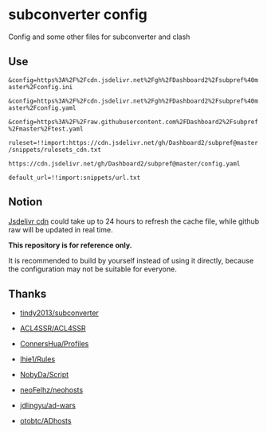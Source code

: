 # subconverter config

Config and some other files for subconverter and clash

## Use

`&config=https%3A%2F%2Fcdn.jsdelivr.net%2Fgh%2FDashboard2%2Fsubpref%40master%2Fconfig.ini`

`&config=https%3A%2F%2Fcdn.jsdelivr.net%2Fgh%2FDashboard2%2Fsubpref%40master%2Fconfig.yaml`

`&config=https%3A%2F%2Fraw.githubusercontent.com%2FDashboard2%2Fsubpref%2Fmaster%2Ftest.yaml`

`ruleset=!!import:https://cdn.jsdelivr.net/gh/Dashboard2/subpref@master/snippets/rulesets_cdn.txt`

`https://cdn.jsdelivr.net/gh/Dashboard2/subpref@master/config.yaml`

`default_url=!!import:snippets/url.txt`

## Notion

[Jsdelivr cdn](https://www.jsdelivr.com/?docs=gh) could take up to 24 hours to refresh the cache file, while github raw will be updated in real time. 

**This repository is for reference only.**

It is recommended to build by yourself instead of using it directly, because the configuration may not be suitable for everyone. 


## Thanks

- [tindy2013/subconverter](https://github.com/tindy2013/subconverter)

- [ACL4SSR/ACL4SSR](https://github.com/ACL4SSR/ACL4SSR)

- [ConnersHua/Profiles](https://github.com/ConnersHua/Profiles)

- [lhie1/Rules](https://github.com/lhie1/Rules)

- [NobyDa/Script](https://github.com/NobyDa/Script)

- [neoFelhz/neohosts](https://github.com/neoFelhz/neohosts)

- [jdlingyu/ad-wars](https://github.com/jdlingyu/ad-wars)

- [otobtc/ADhosts](https://github.com/otobtc/ADhosts/blob/master/README.md)

